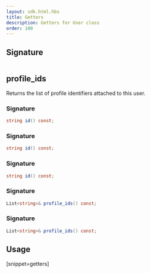 ```yaml
---
layout: sdk.html.hbs
title: Getters
description: Getters for User class
order: 100
---
```


## Signature

```csharp
```

## profile_ids

Returns the list of profile identifiers attached to this user.

### Signature

```csharp
string id() const;
```

### Signature

```csharp
string id() const;
```

### Signature

```csharp
string id() const;
```

### Signature

```csharp
List<string>& profile_ids() const;
```

### Signature

```csharp
List<string>& profile_ids() const;
```

## Usage

[snippet=getters]

